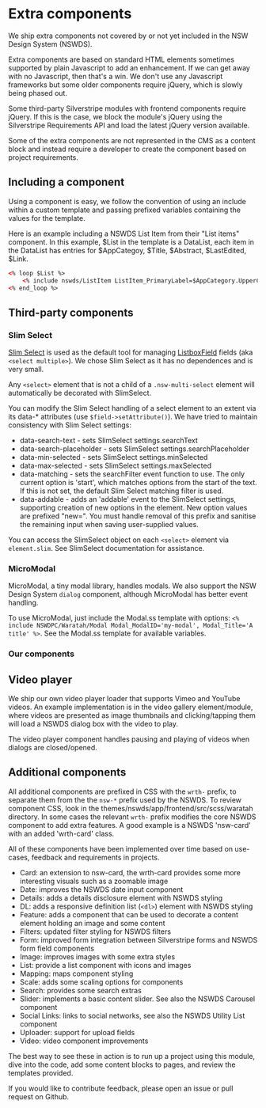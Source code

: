 # Extra components

We ship extra components not covered by or not yet included in the NSW Design System (NSWDS).

Extra components are based on standard HTML elements sometimes supported by plain Javascript to add an enhancement. If we can get away with no Javascript, then that's a win. We don't use any Javascript frameworks but some older components require jQuery, which is slowly being phased out.

Some third-party Silverstripe modules with frontend components require jQuery. If this is the case, we block the module's jQuery using the Silverstripe Requirements API and load the latest jQuery version available.

Some of the extra components are not represented in the CMS as a content block and instead require a developer to create the component based on project requirements.

## Including a component

Using a component is easy, we follow the convention of using an include within a custom template and passing prefixed variables containing the values for the template.

Here is an example including a NSWDS List Item from their "List items" component. In this example, $List in the template is a DataList, each item in the DataList has entries for $AppCategoy, $Title, $Abstract, $LastEdited, $Link.

```html
<% loop $List %>
    <% include nswds/ListItem ListItem_PrimaryLabel=$AppCategory.UpperCase, ListItem_IsReversed=0, ListItem_Date=$LastEdited, ListItem_DateTime='', ListItem_LinkURL=$Link, ListItem_Title=$Title, ListItem_Abstract=$Abstract, ListItem_Tags=''  %>
<% end_loop %>
```

## Third-party components

### Slim Select

[Slim Select](https://slimselectjs.com/) is used as the default tool for managing [ListboxField](https://api.silverstripe.org/5/SilverStripe/Forms/ListboxField.html) fields (aka `<select multiple>`). We chose Slim Select as it has no dependences and is very small.

Any `<select>` element that is not a child of a `.nsw-multi-select` element will automatically be decorated with SlimSelect.

You can modify the Slim Select handling of a select element to an extent via its data-* attributes (use `$field->setAttribute()`). We have tried to maintain consistency with Slim Select settings:

+ data-search-text - sets SlimSelect settings.searchText
+ data-search-placeholder - sets SlimSelect settings.searchPlaceholder
+ data-min-selected - sets SlimSelect settings.minSelected
+ data-max-selected - sets SlimSelect settings.maxSelected
+ data-matching - sets the searchFilter event function to use. The only current option is 'start', which matches options from the start of the text. If this is not set, the default Slim Select matching filter is used.
+ data-addable - adds an 'addable' event to the SlimSelect settings, supporting creation of new options in the element. New option values are prefixed "new=". You must handle removal of this prefix and sanitise the remaining input when saving user-supplied values.

You can access the SlimSelect object on each `<select>` element via `element.slim`. See SlimSelect documentation for assistance.

### MicroModal

MicroModal, a tiny modal library, handles modals. We also support the NSW Design System `dialog` component, although MicroModal has better event handling.

To use MicroModal, just include the Modal.ss template with options: `<% include NSWDPC/Waratah/Modal Modal_ModalID='my-modal', Modal_Title='A title' %>`. See the Modal.ss template for available variables.

### Our components

## Video player

We ship our own video player loader that supports Vimeo and YouTube videos. An example implementation is in the video gallery element/module, where videos are presented as image thumbnails and clicking/tapping them will load a NSWDS dialog box with the video to play.

The video player component handles pausing and playing of videos when dialogs are closed/opened.

## Additional components

All additional components are prefixed in CSS with the `wrth-` prefix, to separate them from the the `nsw-*` prefix used by the NSWDS.
To review component CSS, look in the themes/nswds/app/frontend/src/scss/waratah directory. In some cases the relevant `wrth-` prefix modifies the core NSWDS component to add extra features. A good example is a NSWDS 'nsw-card' with an added 'wrth-card' class.

All of these components have been implemented over time based on use-cases, feedback and requirements in projects.

+ Card: an extension to nsw-card, the wrth-card provides some more interesting visuals such as a zoomable image
+ Date: improves the NSWDS date input component
+ Details: adds a details disclosure element with NSWDS styling
+ DL: adds a responsive definition list (`<dl>`) element with NSWDS styling
+ Feature: adds a component that can be used to decorate a content element holding an image and some content
+ Filters: updated filter styling for NSWDS filters
+ Form: improved form integration between Silverstripe forms and NSWDS form field components
+ Image: improves images with some extra styles
+ List: provide a list component with icons and images
+ Mapping: maps component styling
+ Scale: adds some scaling options for components
+ Search: provides some search extras
+ Slider: implements a basic content slider. See also the NSWDS Carousel component
+ Social Links: links to social networks, see also the NSWDS Utility List component
+ Uploader: support for upload fields
+ Video: video component improvements

The best way to see these in action is to run up a project using this module, dive into the code, add some content blocks to pages, and review the templates provided.

If you would like to contribute feedback, please open an issue or pull request on Github.
